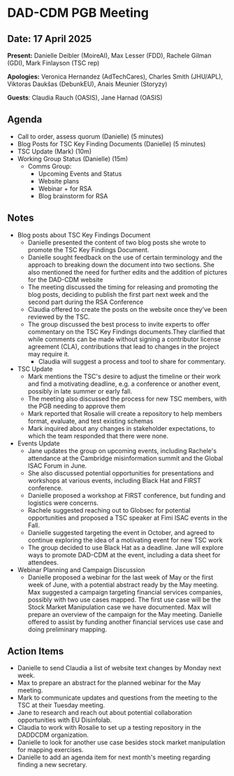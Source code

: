 # DAD-CDM PGB Meeting

## Date: 17 April 2025

**Present:** Danielle Deibler (MoireAI), Max Lesser (FDD), Rachele Gilman (GDI), Mark Finlayson (TSC rep)

**Apologies:**  Veronica Hernandez (AdTechCares),  Charles Smith (JHU/APL), Viktoras Daukšas (DebunkEU), Anais Meunier (Storyzy)

**Guests**: Claudia Rauch (OASIS), Jane Harnad (OASIS)

## Agenda

* Call to order, assess quorum (Danielle) (5 minutes)  
* Blog Posts for TSC Key Finding Documents (Danielle) (5 minutes)  
* TSC Update (Mark) (10m)  
* Working Group Status (Danielle) (15m)  
  * Comms Group:  
    * Upcoming Events and Status  
    * Website plans  
    * Webinar \+ for RSA  
    * Blog brainstorm for RSA

## Notes

* Blog posts about TSC Key Findings Document  
  * Danielle presented the content of two blog posts she wrote to promote the TSC Key Findings Document.  
  * Danielle sought feedback on the use of certain terminology and the approach to breaking down the document into two sections. She also mentioned the need for further edits and the addition of pictures for the DAD-CDM website  
  * The meeting discussed the timing for releasing and promoting the blog posts, deciding to publish the first part next week and the second part during the RSA Conference  
  * Claudia offered to create the posts on the website once they’ve been reviewed by the TSC.  
  * The group discussed the best process to invite experts to offer commentary on the TSC Key Findings documents.They clarified that while comments can be made without signing a contributor license agreement (CLA), contributions that lead to changes in the project may require it.  
    * Claudia will suggest a process and tool to share for commentary.  
* TSC Update  
  * Mark mentions the TSC's desire to adjust the timeline or their work and find a motivating deadline, e.g. a conference or another event, possibly in late summer or early fall.  
  * The meeting also discussed the process for new TSC members, with the PGB needing to approve them  
  * Mark reported that Rosalie will create a repository to help members format, evaluate, and test existing schemas  
  * Mark inquired about any changes in stakeholder expectations, to which the team responded that there were none.   
* Events Update  
  *  Jane updates the group on upcoming events, including Rachele's attendance at the Cambridge misinformation summit and the Global ISAC Forum in June.  
  * She also discussed potential opportunities for presentations and workshops at various events, including Black Hat and FIRST conference.   
  * Danielle proposed a workshop at FIRST conference, but funding and logistics were concerns.   
  * Rachele suggested reaching out to Globsec for potential opportunities and proposed a TSC speaker at Fimi ISAC events in the Fall.  
  * Danielle suggested targeting the event in October, and agreed to continue exploring the idea of a motivating event for new TSC work  
  * The group decided to use Black Hat as a deadline. Jane will explore ways to promote DAD-CDM at the event, including a data sheet for attendees.   
* Webinar Planning and Campaign Discussion  
  * Danielle proposed a webinar for the last week of May or the first week of June, with a potential abstract ready by the May meeting. Max suggested a campaign targeting financial services companies, possibly with two use cases mapped. The first use case will be the Stock Market Manipulation case we have documented. Max will prepare an overview of the campaign for the May meeting. Danielle offered to assist by funding another financial services use case and doing preliminary mapping.

## Action Items

* Danielle to send Claudia a list of website text changes by Monday next week.  
* Max to prepare an abstract for the planned webinar for the May meeting.  
* Mark to communicate updates and questions from the meeting to the TSC at their Tuesday meeting.  
* Jane to research and reach out about potential collaboration opportunities with EU Disinfolab.  
* Claudia to work with Rosalie to set up a testing repository in the DADDCDM organization.  
* Danielle to look for another use case besides stock market manipulation for mapping exercises.  
* Danielle to add an agenda item for next month's meeting regarding finding a new secretary.

